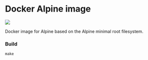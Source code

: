 # Docker Alpine image
[![](https://images.microbadger.com/badges/image/xennis/alpine.svg)](https://microbadger.com/images/xennis/alpine "Get your own image badge on microbadger.com")

Docker image for Alpine based on the Alpine minimal root filesystem.

### Build

```
make
```
